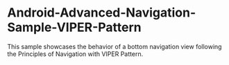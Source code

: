 # Android-Advanced-Navigation-Sample-VIPER-Pattern
This sample showcases the behavior of a bottom navigation view following the Principles of Navigation with VIPER Pattern.
